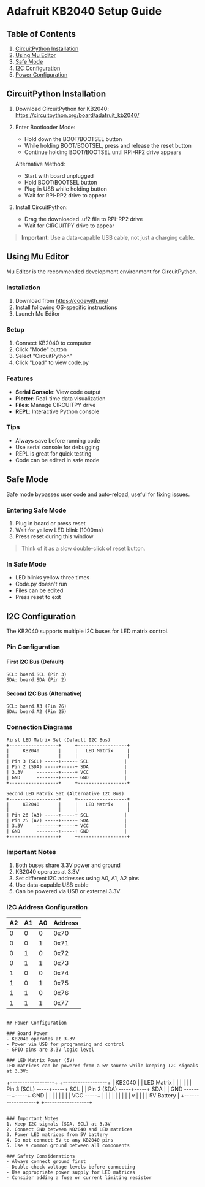 # Adafruit KB2040 Setup Guide

## Table of Contents
1. [CircuitPython Installation](#circuitpython-installation)
2. [Using Mu Editor](#using-mu-editor)
3. [Safe Mode](#safe-mode)
4. [I2C Configuration](#i2c-configuration)
5. [Power Configuration](#power-configuration)

## CircuitPython Installation

1. Download CircuitPython for KB2040:
   https://circuitpython.org/board/adafruit_kb2040/

2. Enter Bootloader Mode:
   - Hold down the BOOT/BOOTSEL button
   - While holding BOOT/BOOTSEL, press and release the reset button
   - Continue holding BOOT/BOOTSEL until RPI-RP2 drive appears
   
   Alternative Method:
   - Start with board unplugged
   - Hold BOOT/BOOTSEL button
   - Plug in USB while holding button
   - Wait for RPI-RP2 drive to appear

3. Install CircuitPython:
   - Drag the downloaded .uf2 file to RPI-RP2 drive
   - Wait for CIRCUITPY drive to appear

> **Important**: Use a data-capable USB cable, not just a charging cable.

## Using Mu Editor

Mu Editor is the recommended development environment for CircuitPython.

### Installation
1. Download from https://codewith.mu/
2. Install following OS-specific instructions
3. Launch Mu Editor

### Setup
1. Connect KB2040 to computer
2. Click "Mode" button
3. Select "CircuitPython"
4. Click "Load" to view code.py

### Features
- **Serial Console**: View code output
- **Plotter**: Real-time data visualization
- **Files**: Manage CIRCUITPY drive
- **REPL**: Interactive Python console

### Tips
- Always save before running code
- Use serial console for debugging
- REPL is great for quick testing
- Code can be edited in safe mode

## Safe Mode

Safe mode bypasses user code and auto-reload, useful for fixing issues.

### Entering Safe Mode
1. Plug in board or press reset
2. Wait for yellow LED blink (1000ms)
3. Press reset during this window
   
> Think of it as a slow double-click of reset button.

### In Safe Mode
- LED blinks yellow three times
- Code.py doesn't run
- Files can be edited
- Press reset to exit

## I2C Configuration

The KB2040 supports multiple I2C buses for LED matrix control.

### Pin Configuration

#### First I2C Bus (Default)
```
SCL: board.SCL (Pin 3)
SDA: board.SDA (Pin 2)
```

#### Second I2C Bus (Alternative)
```
SCL: board.A3 (Pin 26)
SDA: board.A2 (Pin 25)
```

### Connection Diagrams

```
First LED Matrix Set (Default I2C Bus)
+------------------+     +------------------+
|     KB2040       |     |   LED Matrix     |
|                  |     |                  |
| Pin 3 (SCL) -----+-----+ SCL             |
| Pin 2 (SDA) -----+-----+ SDA             |
| 3.3V     --------+-----+ VCC             |
| GND      --------+-----+ GND             |
+------------------+     +------------------+

Second LED Matrix Set (Alternative I2C Bus)
+------------------+     +------------------+
|     KB2040       |     |   LED Matrix     |
|                  |     |                  |
| Pin 26 (A3) -----+-----+ SCL             |
| Pin 25 (A2) -----+-----+ SDA             |
| 3.3V     --------+-----+ VCC             |
| GND      --------+-----+ GND             |
+------------------+     +------------------+
```

### Important Notes
1. Both buses share 3.3V power and ground
2. KB2040 operates at 3.3V
3. Set different I2C addresses using A0, A1, A2 pins
4. Use data-capable USB cable
5. Can be powered via USB or external 3.3V

### I2C Address Configuration
| A2 | A1 | A0 | Address |
|----|----|----|---------|
| 0  | 0  | 0  | 0x70    |
| 0  | 0  | 1  | 0x71    |
| 0  | 1  | 0  | 0x72    |
| 0  | 1  | 1  | 0x73    |
| 1  | 0  | 0  | 0x74    |
| 1  | 0  | 1  | 0x75    |
| 1  | 1  | 0  | 0x76    |
| 1  | 1  | 1  | 0x77    |
```

## Power Configuration

### Board Power
- KB2040 operates at 3.3V
- Power via USB for programming and control
- GPIO pins are 3.3V logic level

### LED Matrix Power (5V)
LED matrices can be powered from a 5V source while keeping I2C signals at 3.3V:

```
+------------------+     +------------------+
|     KB2040       |     |   LED Matrix     |
|                  |     |                  |
| Pin 3 (SCL) -----+-----+ SCL             |
| Pin 2 (SDA) -----+-----+ SDA             |
| GND      --------+-----+ GND             |
|                  |     |                  |
|                  |     | VCC -----+       |
|                  |     |          |       |
|                  |     |          v       |
|                  |     |      5V Battery  |
+------------------+     +------------------+
```

### Important Notes
1. Keep I2C signals (SDA, SCL) at 3.3V
2. Connect GND between KB2040 and LED matrices
3. Power LED matrices from 5V battery
4. Do not connect 5V to any KB2040 pins
5. Use a common ground between all components

### Safety Considerations
- Always connect ground first
- Double-check voltage levels before connecting
- Use appropriate power supply for LED matrices
- Consider adding a fuse or current limiting resistor